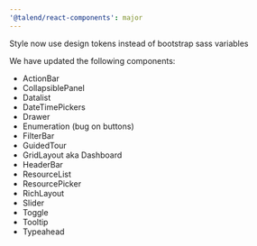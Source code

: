```yaml
---
'@talend/react-components': major
---
```


Style now use design tokens instead of bootstrap sass variables

We have updated the following components:

* ActionBar
* CollapsiblePanel
* Datalist
* DateTimePickers
* Drawer
* Enumeration (bug on buttons)
* FilterBar
* GuidedTour
* GridLayout aka Dashboard
* HeaderBar
* ResourceList
* ResourcePicker
* RichLayout
* Slider
* Toggle
* Tooltip
* Typeahead